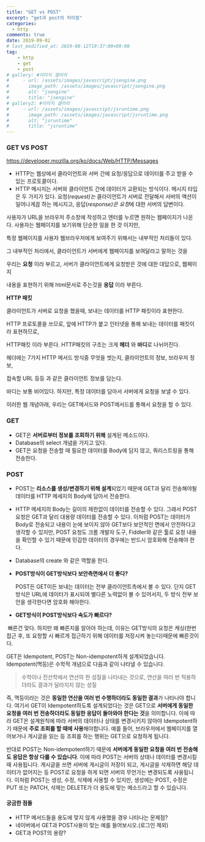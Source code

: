 ```yaml
---
title: "GET vs POST"
excerpt: "get과 post의 차이점"
categories: 
  - http
comments: true
date: 2019-09-02
# last_modified_at: 2019-08-12T19:37:00+09:00
tag: 
    - http
    - get
    - post
# gallery: #이미지 갤러리
#     - url: /assets/images/javascript/jsengine.png
#       image_path: /assets/images/javascript/jsengine.png
#       alt: "jsengine"
#       title: "jsengine"
# gallery2: #이미지 갤러리
#     - url: /assets/images/javascript/jsruntime.png
#       image_path: /assets/images/javascript/jsruntime.png
#       alt: "jsruntime"
#       title: "jsruntime"
---
```


### GET VS POST

https://developer.mozilla.org/ko/docs/Web/HTTP/Messages

- HTTP는 웹상에서 클라이언트와 서버 간에 요청/응답으로 데이터를 주고 받을 수 있는 프로토콜이다.
- HTTP 메시지는 서버와 클라이언트 간에 데이터가 교환되는 방식이다. 메시지 타입은 두 가지가 있다. 요청(*request)는* 클라이언트가 서버로 전달해서 서버의 액션이 일어나게끔 하는 메시지고, 응답(*response)은 요청*에 대한 서버의 답변이다.



사용자가 URL을 브라우저 주소창에 작성하고 엔터를 누르면 원하는 웹페이지가 나온다. 사용자는 웹페이지를 보기위해 단순한 일을 한 것 이지만,

특정 웹페이지를 사용자 웹브라우저에게 보여주기 위해서는 내부적인 처리들이 있다.

그 내부적인 처리에서, 클라이언트가 서버에게 웹페이지를 보여달라고 말하는 것을

우리는 **요청** 이라 부르고, 서버가 클라이언트에게 요청받은 것에 대한 대답으로, 웹페이지

내용을 표현하기 위해 html문서로 주는것을 **응답** 이라 부른다. 

**HTTP 패킷**

  클라이언트가 서버로 요청을 했을때, 보내는 데이터를 HTTP 패킷이라 표현한다. 

HTTP 프로토콜을 쓰므로, 앞에 HTTP가 붙고 인터넷을 통해 보내는 데이터를 패킷이라 표현하므로,

HTTP패킷 이라 부른다. HTTP패킷의 구조는 크게 **헤더** 와 **바디**로 나뉘어진다.

  헤더에는 7가지 HTTP 메서드 방식중 무엇을 썻는지, 클라이언트의 정보, 브라우저 정보,

접속할 URL 등등 과 같은 클라이언트 정보를 담는다. 

바디는 보통 비어있다. 하지만, 특정 데이터를 담아서 서버에게 요청을 보낼 수 있다.

이러한 웹 개념아래, 우리는 GET메서드와 POST메서드를 통해서 요청을 할 수 있다.



### GET

- GET은 **서버로부터 정보를 조회하기 위해** 설계된 메소드이다.
- Database의 select 개념을 가지고 있다.
- GET은 요청을 전송할 때 필요한 데이터를 Body에 담지 않고, 쿼리스트링을 통해 전송한다.





### POST

- POST는 **리소스를 생성/변경하기 위해 설계**되었기 때문에 GET과 달리 전송해야될 데이터를 HTTP 메세지의 Body에 담아서 전송한다. 
- HTTP 메세지의 Body는 길이의 제한없이 데이터를 전송할 수 있다. 그래서 POST 요청은 GET과 달리 대용량 데이터를 전송할 수 있다. 이처럼 POST는 데이터가 Body로 전송되고 내용이 눈에 보이지 않아 GET보다 보안적인 면에서 안전하다고 생각할 수 있지만, POST 요청도 크롬 개발자 도구, Fiddler와 같은 툴로 요청 내용을 확인할 수 있기 때문에 민감한 데이터의 경우에는 반드시 암호화해 전송해야 한다.
- Database의 create 와 같은 역할을 한다.



- **POST방식이 GET방식보다 보안측면에서 더 좋다?**

   POST든 GET이든 보내는 데이터는 전부 클라이언트측에서 볼 수 있다. 단지 GET방식은 URL에 데이터가 표시되여 별다른 노력없이 볼 수 있어서지, 두 방식 전부 보안을 생각한다면 암호화 해야한다.

- **GET방식이 POST방식보다 속도가 빠르다?**

​    빠른건 맞다. 하지만 왜 빠른지를 알아야 하는데, 이유는 GET방식의 요청은 캐싱(한번 접근 후, 또 요청할 시 빠르게 접근하기 위해 데이터를 저장시켜 놓는다)때문에 빠른것이다.



GET은 Idempotent, POST는 Non-idempotent하게 설계되었습니다. 
Idempotent(멱등)은 수학적 개념으로 다음과 같이 나타낼 수 있습니다.

> 수학이나 전산학에서 연산의 한 성질을 나타내는 것으로, 연산을 여러 번 적용하더라도 결과가 달라지지 않는 성질

즉, 멱등이라는 것은 **동일한 연산을 여러 번 수행하더라도 동일한 결과**가 나타나야 합니다. 
여기서 GET이 Idempotent하도록 설계되었다는 것은 GET으로 **서버에게 동일한 요청을 여러 번 전송하더라도 동일한 응답이 돌아와야 한다는 것**을 의미합니다. 이에 따라 GET은 설계원칙에 따라 서버의 데이터나 상태를 변경시키지 않아야 Idempotent하기 때문에 **주로 조회를 할 때에 사용**해야합니다. 예를 들어, 브라우저에서 웹페이지를 열어보거나 게시글을 읽는 등 조회를 하는 행위는 GET으로 요청하게 됩니다.

반대로 POST는 Non-idempotent하기 때문에 **서버에게 동일한 요청을 여러 번 전송해도 응답은 항상 다를 수 있습니다**. 이에 따라 POST는 서버의 상태나 데이터를 변경시킬 때 사용됩니다. 게시글을 쓰면 서버에 게시글이 저장이 되고, 게시글을 삭제하면 해당 데이터가 없어지는 등 POST로 요청을 하게 되면 서버의 무언가는 변경되도록 사용됩니다. 이처럼 POST는 생성, 수정, 삭제에 사용할 수 있지만, 생성에는 POST, 수정은 PUT 또는 PATCH, 삭제는 DELETE가 더 용도에 맞는 메소드라고 할 수 있습니다.



#### 궁금한 점들 

- HTTP 메서드들을 용도에 맞지 않게 사용했을 경우 나타나는 문제점?
- 네이버에서 GET과 POST사용이 맞는 예를 들어보시오.(로그인 제외)
- GET과 POST의 용량?